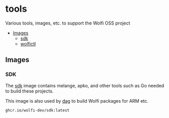 # tools

Various tools, images, etc. to support the Wolfi OSS project

- [Images](#images)
  - [sdk](#sdk)
  - [wolfictl](#wolfictl)

## Images

### SDK

The [sdk](./images/sdk) image contains melange, apko,
and other tools such as Go needed to build these projects.

This image is also used by [dag](https://github.com/wolfi-dev/dag)
to build Wolfi packages for ARM etc.

```
ghcr.io/wolfi-dev/sdk:latest
```
